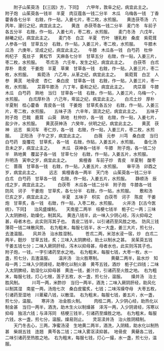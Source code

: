 <!-- { "loadSidebar": true } -->
　　附子山茱萸汤 【《三因》方，下同】 　六甲年，敦阜之纪，病宜此主之。　　附子炮　山茱萸各一钱半　半夏　肉豆蔻各一钱二分半　木瓜　乌梅各一钱　丁香　藿香各七分半　右銼，作一贴，入姜七片，枣二枚，水煎服。　　黄连茯苓汤　六丙年，漫衍之纪，病宜此主之。　　黄连　赤茯苓各一钱二分半　麦门冬　车前子各五分半　右銼，作一贴，入姜七片，枣二枚，水煎服。　　麦门冬汤　六戊年，赫曦之纪，病宜此主之。　　麦门冬　白芷　半夏　竹叶　锺乳粉　桑皮　紫菀茸　人参各一钱　甘草五分　右銼，作一贴，入姜三片，枣二枚，水煎服。　　牛膝木瓜汤　六庚年，坚成之纪，病宜此主之。　　牛膝　木瓜各一钱　白芍药　杜仲　枸杞子　菟丝子　黄松节　天麻各七分半　甘草五分　右銼，作一贴，入姜三片，枣二枚，水煎服。　　苓朮汤　六壬年，发生之纪，病宜此主之。　　白茯苓　白朮　厚朴　青皮　干姜炮　半夏　草果　甘草各一钱　右銼，作一贴，入姜三片，枣二枚，水煎服。　　紫菀汤　六乙年，从革之纪，病宜此主之。　　紫菀茸　白芷　人参　黄芪　地骨皮　杏仁　桑白皮　甘草各一钱　右銼，作一贴，入姜三片，枣一枚，水煎服。　　苁蓉牛膝汤　六丁年，委和之纪，病宜此主之。　　肉苁蓉　牛膝　木瓜　白芍药　熟地　当归　甘草各一钱　右銼，作一贴，入姜三片，乌梅一个，水煎服。　　白朮厚朴汤　六己年，卑监之纪，病宜此主之。　　白朮土炒　厚朴　半夏制　桂心藿香　青皮各一钱　干姜炮　甘草炙各五分　右銼，作一贴，入姜三片，枣二枚，水煎服。　　五味子汤　六辛年，涸流之纪，病宜此主之。　　五味子　附子炮　巴戟　鹿茸　山萸　熟地　杜仲炒，各一钱　右銼，作一贴，入姜七片，盐少许，水煎服。　　黄芪茯神汤　六癸年，伏明之纪，病宜此主之。　　黄芪　茯神　远志　紫河车　枣仁炒，各一钱　右銼，作一贴，入姜三片，枣二枚，水煎服。　　正阳汤　子午之岁，病宜此主之。
　　白薇　元参　川芎　桑白皮　当归　白芍药　旋覆花　甘草炙，各一钱　右銼，作贴，入姜五片，水煎服。　　备化汤　丑未之岁，病宜止主之。
　　木瓜　茯神各一钱半　牛膝　附子炮，各一钱二分半　熟地黄　覆盆子各一钱　甘草七分　右銼，作一贴，入姜五片，水煎服。　　升明汤　寅申之岁，病宜此主之。
　　紫檀香　车前子炒　青皮　半夏制　酸枣仁　蔷薇　甘草各一钱　右銼，作一贴，入姜五片，水煎服。　　审平汤　卯酉之岁，病宜此主之。
　　远志　紫檀香各一两半　天门冬　山茱萸各一钱二分半　白朮　白芍药　甘草各一钱　右銼，作一贴，入姜五片，水煎服。　　静顺汤　辰戌之岁，病宜此主之。
　　白茯苓　木瓜各一钱二分半　附子炮　牛膝各一钱　防风　诃子　干姜炮　甘草炙，各七分半　右銼，作一贴，水煎服。　　敷和汤　巳亥之岁，病宜此主之。
　　半夏　五味子　枳实　白茯苓　诃子　陈皮　干姜炮　甘草炙，各一钱　右銼，作一贴，入枣二枚，水煎服。　　火并汤 【《古今医统》，下同】 　治风盛燥制。　　天南星二两半　桔梗七钱半　栀子仁一两；三味入太阴肺经，助燥化，制其风。　黄连八钱半，此一味入少阴心经，泻火抑母之甚，母者木也，此实则泻其子也。　青皮二钱半，以引诸药至风胜之地。　防风三钱　薄荷一钱二味散风势。　右为粗末，每服七钱半，水一大盏，姜三大片，煎七分，去渣温服。　　风并汤　治水胜湿制。
　　苍朮二两，米泔水浸一宿，炒　白朮二两半，麸炒　甘草五钱，炙；三味入太阴脾经，助土以制水之甚。　吴茱萸五钱　干姜五钱七分；二味入厥阴肝经，泻木以抑母甚，母者水也，此实则泻其子也。　附子炮，一钱，一字引诸药至水之地。　右为粗末，每服七钱，大枣一枚，水一盏，煎七分，去渣温服。　　温并汤　治火胜寒制。
　　黄蘗二两半，盐水炒　知母一两；二味入少阴肾经，助寒化以制火甚　黄芩五钱，酒炒　栀子仁四钱；二味入太阴脾经，助湿化以抑母甚　黄连一钱，姜汁炒，引诸药至火胜之地。　右为粗末，每服七钱，灯心七根，莲子五枚，水一盏，煎七分，温服。　　燥并汤　治土胜风制。
　　川芎一两，米酢炒　当归一两半，酒洗；二味入厥阴肝经，助风化以制其湿　南星一两，汤炮七次　桑白皮蜜炙，七钱；二味泻燥夺母　大枣五枚，引诸药至湿地　川萆薢八钱，以散湿。　右为粗末，每服七钱，姜五片，水一盏，煎七分，温服。　　寒并汤　冶金胜火制。
　　肉桂二两，入少阴心经，助热化以制金甚　当归一两半，酒洗，助木生火以制燥甚　泽泻一两，入少阴肾经，泻寒以抑母　独活六钱；与泽泻同　桔梗三钱半，引诸药至燥胜之地。　右为粗末，每服六钱，水一盏，煎七分，温服。燥易则止。　　灵沤渎并汤　治火胜阴精制。
　　天门冬去心，三两，净蜜汤浸　生地黄二两半，酒洗，入阴精，助水化以制热甚　柴胡五钱　连翘　黄芩各二钱；二味入雾沤渎抑甚。　地骨皮　黄蘗各二钱，二味引诸药至热胜之地。　右为粗末，每服七钱，灯心一撮，水一盏，煎七分，温服。
